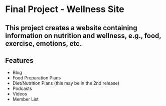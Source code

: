 # Final Project - Wellness Site

## This project creates a website containing information on nutrition and wellness, e.g., food, exercise, emotions, etc.

## Features

- Blog
- Food Preparation Plans
- Diet/Nutrition Plans (this may be in the 2nd release)
- Podcasts
- Videos
- Member List


